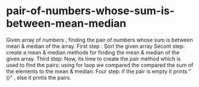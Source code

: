 # pair-of-numbers-whose-sum-is-between-mean-median
Given array of numbers , finding the pair of numbers whose sum is between mean &amp; median of the array.
First step :
Sort the given array
Secont step:
create a mean & median methods for finding the mean & median of the given array.
Third step:
Now, its time to create the pair method which is used to find the pairs:
using for loop we compared the compared the sum of the elements to the mean & median.
Four step:
if the pair is empty it prints "()" , else it prints the pairs.
